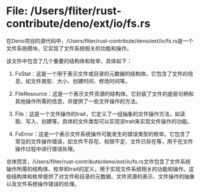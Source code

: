 # File: /Users/fliter/rust-contribute/deno/ext/io/fs.rs

在Deno项目的源代码中，/Users/fliter/rust-contribute/deno/ext/io/fs.rs是一个文件系统模块，它实现了文件系统相关的功能和操作。

该文件中包含了几个重要的结构体和枚举，具体如下：

1. FsStat：这是一个用于表示文件或目录的元数据的结构体。它包含了文件的信息，如文件类型、大小、创建时间、修改时间等。

2. FileResource：这是一个表示文件资源的结构体。它封装了文件的底层句柄和其他操作所需的信息，并提供了一些文件操作的方法。

3. File：这是一个文件操作的trait，它定义了一组抽象的文件操作方法，如读取、写入、创建等。具体的文件类型可以实现该trait来实现文件操作的功能。

4. FsError：这是一个表示文件系统操作可能发生的错误类型的枚举。它包含了常见的文件操作错误，如文件不存在、权限不足、文件已存在等，用于在文件操作过程中进行错误处理。

总体而言，/Users/fliter/rust-contribute/deno/ext/io/fs.rs文件包含了文件系统操作所需的结构体、枚举和trait的定义，用于实现文件系统相关的功能和操作。这些结构体和枚举提供了对文件和目录的元数据、文件资源的表示、文件操作的抽象以及文件系统操作错误的处理。

